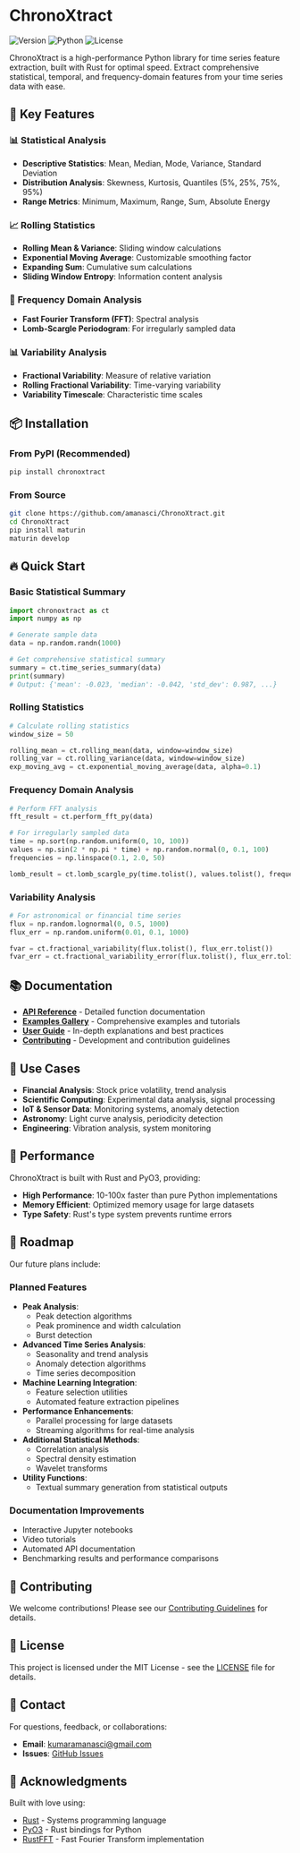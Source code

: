 # ChronoXtract

![Version](https://img.shields.io/badge/version-0.0.2-blue.svg)
![Python](https://img.shields.io/badge/python-3.8+-blue.svg)
![License](https://img.shields.io/badge/license-MIT-green.svg)

ChronoXtract is a high-performance Python library for time series feature extraction, built with Rust for optimal speed. Extract comprehensive statistical, temporal, and frequency-domain features from your time series data with ease.

## 🚀 Key Features

### 📊 **Statistical Analysis**
- **Descriptive Statistics**: Mean, Median, Mode, Variance, Standard Deviation
- **Distribution Analysis**: Skewness, Kurtosis, Quantiles (5%, 25%, 75%, 95%)
- **Range Metrics**: Minimum, Maximum, Range, Sum, Absolute Energy

### 📈 **Rolling Statistics**
- **Rolling Mean & Variance**: Sliding window calculations
- **Exponential Moving Average**: Customizable smoothing factor
- **Expanding Sum**: Cumulative sum calculations
- **Sliding Window Entropy**: Information content analysis

### 🌊 **Frequency Domain Analysis**
- **Fast Fourier Transform (FFT)**: Spectral analysis
- **Lomb-Scargle Periodogram**: For irregularly sampled data

### 📊 **Variability Analysis**
- **Fractional Variability**: Measure of relative variation
- **Rolling Fractional Variability**: Time-varying variability
- **Variability Timescale**: Characteristic time scales

## 📦 Installation

### From PyPI (Recommended)
```bash
pip install chronoxtract
```

### From Source
```bash
git clone https://github.com/amanasci/ChronoXtract.git
cd ChronoXtract
pip install maturin
maturin develop
```

## 🔥 Quick Start

### Basic Statistical Summary
```python
import chronoxtract as ct
import numpy as np

# Generate sample data
data = np.random.randn(1000)

# Get comprehensive statistical summary
summary = ct.time_series_summary(data)
print(summary)
# Output: {'mean': -0.023, 'median': -0.042, 'std_dev': 0.987, ...}
```

### Rolling Statistics
```python
# Calculate rolling statistics
window_size = 50

rolling_mean = ct.rolling_mean(data, window=window_size)
rolling_var = ct.rolling_variance(data, window=window_size)
exp_moving_avg = ct.exponential_moving_average(data, alpha=0.1)
```

### Frequency Domain Analysis
```python
# Perform FFT analysis
fft_result = ct.perform_fft_py(data)

# For irregularly sampled data
time = np.sort(np.random.uniform(0, 10, 100))
values = np.sin(2 * np.pi * time) + np.random.normal(0, 0.1, 100)
frequencies = np.linspace(0.1, 2.0, 50)

lomb_result = ct.lomb_scargle_py(time.tolist(), values.tolist(), frequencies.tolist())
```

### Variability Analysis
```python
# For astronomical or financial time series
flux = np.random.lognormal(0, 0.5, 1000)
flux_err = np.random.uniform(0.01, 0.1, 1000)

fvar = ct.fractional_variability(flux.tolist(), flux_err.tolist())
fvar_err = ct.fractional_variability_error(flux.tolist(), flux_err.tolist())
```

## 📚 Documentation

- **[API Reference](docs/api_reference.md)** - Detailed function documentation
- **[Examples Gallery](docs/examples/)** - Comprehensive examples and tutorials  
- **[User Guide](docs/user_guide.md)** - In-depth explanations and best practices
- **[Contributing](CONTRIBUTING.md)** - Development and contribution guidelines

## 🎯 Use Cases

- **Financial Analysis**: Stock price volatility, trend analysis
- **Scientific Computing**: Experimental data analysis, signal processing
- **IoT & Sensor Data**: Monitoring systems, anomaly detection
- **Astronomy**: Light curve analysis, periodicity detection
- **Engineering**: Vibration analysis, system monitoring

## 🔧 Performance

ChronoXtract is built with Rust and PyO3, providing:
- **High Performance**: 10-100x faster than pure Python implementations
- **Memory Efficient**: Optimized memory usage for large datasets
- **Type Safety**: Rust's type system prevents runtime errors

## 🎯 Roadmap

Our future plans include:

### Planned Features
- **Peak Analysis**:
  - Peak detection algorithms
  - Peak prominence and width calculation
  - Burst detection
- **Advanced Time Series Analysis**:
  - Seasonality and trend analysis
  - Anomaly detection algorithms
  - Time series decomposition
- **Machine Learning Integration**:
  - Feature selection utilities
  - Automated feature extraction pipelines
- **Performance Enhancements**:
  - Parallel processing for large datasets
  - Streaming algorithms for real-time analysis
- **Additional Statistical Methods**:
  - Correlation analysis
  - Spectral density estimation
  - Wavelet transforms
- **Utility Functions**:
  - Textual summary generation from statistical outputs

### Documentation Improvements
- Interactive Jupyter notebooks
- Video tutorials
- Automated API documentation
- Benchmarking results and performance comparisons

## 🤝 Contributing

We welcome contributions! Please see our [Contributing Guidelines](CONTRIBUTING.md) for details.

## 📄 License

This project is licensed under the MIT License - see the [LICENSE](LICENSE) file for details.

## 📧 Contact

For questions, feedback, or collaborations:
- **Email**: [kumaramanasci@gmail.com](mailto:kumaramanasci@gmail.com)
- **Issues**: [GitHub Issues](https://github.com/amanasci/ChronoXtract/issues)

## 🙏 Acknowledgments

Built with love using:
- [Rust](https://rust-lang.org/) - Systems programming language
- [PyO3](https://pyo3.rs/) - Rust bindings for Python
- [RustFFT](https://github.com/ejmahler/RustFFT) - Fast Fourier Transform implementation
